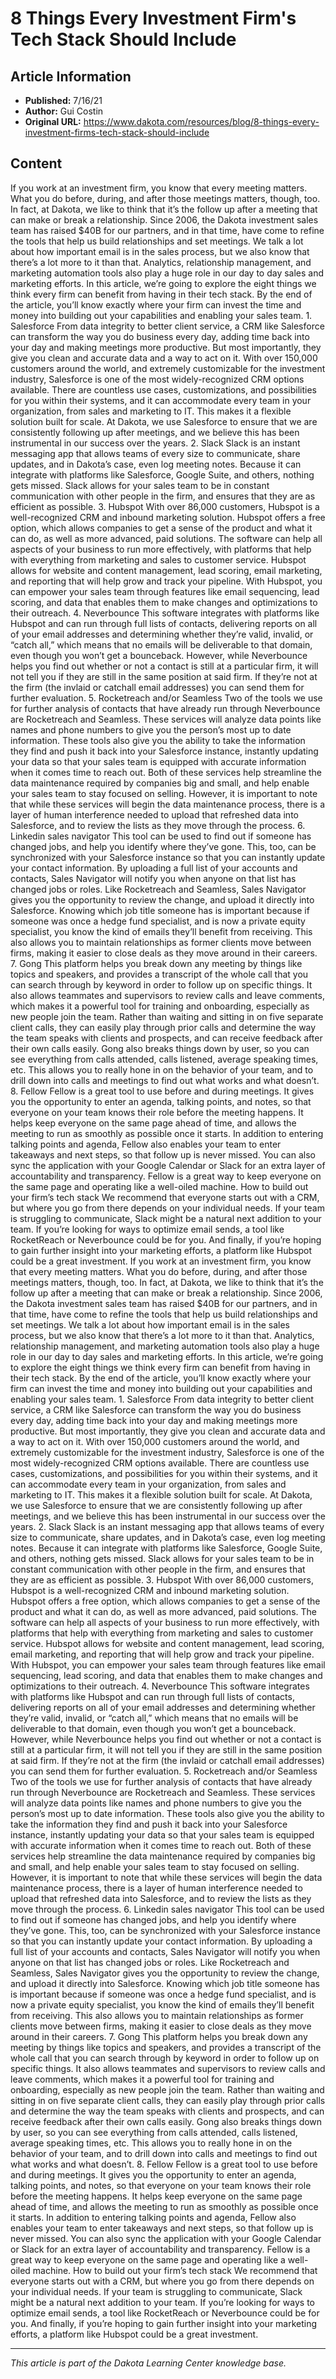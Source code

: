 # 8 Things Every Investment Firm's Tech Stack Should Include

## Article Information
- **Published:** 7/16/21
- **Author:** Gui Costin
- **Original URL:** https://www.dakota.com/resources/blog/8-things-every-investment-firms-tech-stack-should-include

## Content

If you work at an investment firm, you know that every meeting matters. What you do before, during, and after those meetings matters, though, too. In fact, at Dakota, we like to think that it’s the follow up after a meeting that can make or break a relationship. Since 2006, the Dakota investment sales team has raised $40B for our partners, and in that time, have come to refine the tools that help us build relationships and set meetings. We talk a lot about how important email is in the sales process, but we also know that there’s a lot more to it than that. Analytics, relationship management, and marketing automation tools also play a huge role in our day to day sales and marketing efforts. In this article, we’re going to explore the eight things we think every firm can benefit from having in their tech stack. By the end of the article, you’ll know exactly where your firm can invest the time and money into building out your capabilities and enabling your sales team. 1. Salesforce From data integrity to better client service, a CRM like Salesforce can transform the way you do business every day, adding time back into your day and making meetings more productive. But most importantly, they give you clean and accurate data and a way to act on it. With over 150,000 customers around the world, and extremely customizable for the investment industry, Salesforce is one of the most widely-recognized CRM options available. There are countless use cases, customizations, and possibilities for you within their systems, and it can accommodate every team in your organization, from sales and marketing to IT. This makes it a flexible solution built for scale. At Dakota, we use Salesforce to ensure that we are consistently following up after meetings, and we believe this has been instrumental in our success over the years. 2. Slack Slack is an instant messaging app that allows teams of every size to communicate, share updates, and in Dakota’s case, even log meeting notes. Because it can integrate with platforms like Salesforce, Google Suite, and others, nothing gets missed. Slack allows for your sales team to be in constant communication with other people in the firm, and ensures that they are as efficient as possible. 3. Hubspot With over 86,000 customers, Hubspot is a well-recognized CRM and inbound marketing solution. Hubspot offers a free option, which allows companies to get a sense of the product and what it can do, as well as more advanced, paid solutions. The software can help all aspects of your business to run more effectively, with platforms that help with everything from marketing and sales to customer service. Hubspot allows for website and content management, lead scoring, email marketing, and reporting that will help grow and track your pipeline. With Hubspot, you can empower your sales team through features like email sequencing, lead scoring, and data that enables them to make changes and optimizations to their outreach. 4. Neverbounce This software integrates with platforms like Hubspot and can run through full lists of contacts, delivering reports on all of your email addresses and determining whether they’re valid, invalid, or “catch all,” which means that no emails will be deliverable to that domain, even though you won’t get a bounceback. However, while Neverbounce helps you find out whether or not a contact is still at a particular firm, it will not tell you if they are still in the same position at said firm. If they’re not at the firm (the invlaid or catchall email addresses) you can send them for further evaluation. 5. Rocketreach and/or Seamless Two of the tools we use for further analysis of contacts that have already run through Neverbounce are Rocketreach and Seamless. These services will analyze data points like names and phone numbers to give you the person’s most up to date information. These tools also give you the ability to take the information they find and push it back into your Salesforce instance, instantly updating your data so that your sales team is equipped with accurate information when it comes time to reach out. Both of these services help streamline the data maintenance required by companies big and small, and help enable your sales team to stay focused on selling. However, it is important to note that while these services will begin the data maintenance process, there is a layer of human interference needed to upload that refreshed data into Salesforce, and to review the lists as they move through the process. 6. Linkedin sales navigator This tool can be used to find out if someone has changed jobs, and help you identify where they’ve gone. This, too, can be synchronized with your Salesforce instance so that you can instantly update your contact information. By uploading a full list of your accounts and contacts, Sales Navigator will notify you when anyone on that list has changed jobs or roles. Like Rocketreach and Seamless, Sales Navigator gives you the opportunity to review the change, and upload it directly into Salesforce. Knowing which job title someone has is important because if someone was once a hedge fund specialist, and is now a private equity specialist, you know the kind of emails they’ll benefit from receiving. This also allows you to maintain relationships as former clients move between firms, making it easier to close deals as they move around in their careers. 7. Gong This platform helps you break down any meeting by things like topics and speakers, and provides a transcript of the whole call that you can search through by keyword in order to follow up on specific things. It also allows teammates and supervisors to review calls and leave comments, which makes it a powerful tool for training and onboarding, especially as new people join the team. Rather than waiting and sitting in on five separate client calls, they can easily play through prior calls and determine the way the team speaks with clients and prospects, and can receive feedback after their own calls easily. Gong also breaks things down by user, so you can see everything from calls attended, calls listened, average speaking times, etc. This allows you to really hone in on the behavior of your team, and to drill down into calls and meetings to find out what works and what doesn’t. 8. Fellow Fellow is a great tool to use before and during meetings. It gives you the opportunity to enter an agenda, talking points, and notes, so that everyone on your team knows their role before the meeting happens. It helps keep everyone on the same page ahead of time, and allows the meeting to run as smoothly as possible once it starts. In addition to entering talking points and agenda, Fellow also enables your team to enter takeaways and next steps, so that follow up is never missed. You can also sync the application with your Google Calendar or Slack for an extra layer of accountability and transparency. Fellow is a great way to keep everyone on the same page and operating like a well-oiled machine. How to build out your firm’s tech stack We recommend that everyone starts out with a CRM, but where you go from there depends on your individual needs. If your team is struggling to communicate, Slack might be a natural next addition to your team. If you’re looking for ways to optimize email sends, a tool like RocketReach or Neverbounce could be for you. And finally, if you’re hoping to gain further insight into your marketing efforts, a platform like Hubspot could be a great investment. If you work at an investment firm, you know that every meeting matters. What you do before, during, and after those meetings matters, though, too. In fact, at Dakota, we like to think that it’s the follow up after a meeting that can make or break a relationship. Since 2006, the Dakota investment sales team has raised $40B for our partners, and in that time, have come to refine the tools that help us build relationships and set meetings. We talk a lot about how important email is in the sales process, but we also know that there’s a lot more to it than that. Analytics, relationship management, and marketing automation tools also play a huge role in our day to day sales and marketing efforts. In this article, we’re going to explore the eight things we think every firm can benefit from having in their tech stack. By the end of the article, you’ll know exactly where your firm can invest the time and money into building out your capabilities and enabling your sales team. 1. Salesforce From data integrity to better client service, a CRM like Salesforce can transform the way you do business every day, adding time back into your day and making meetings more productive. But most importantly, they give you clean and accurate data and a way to act on it. With over 150,000 customers around the world, and extremely customizable for the investment industry, Salesforce is one of the most widely-recognized CRM options available. There are countless use cases, customizations, and possibilities for you within their systems, and it can accommodate every team in your organization, from sales and marketing to IT. This makes it a flexible solution built for scale. At Dakota, we use Salesforce to ensure that we are consistently following up after meetings, and we believe this has been instrumental in our success over the years. 2. Slack Slack is an instant messaging app that allows teams of every size to communicate, share updates, and in Dakota’s case, even log meeting notes. Because it can integrate with platforms like Salesforce, Google Suite, and others, nothing gets missed. Slack allows for your sales team to be in constant communication with other people in the firm, and ensures that they are as efficient as possible. 3. Hubspot With over 86,000 customers, Hubspot is a well-recognized CRM and inbound marketing solution. Hubspot offers a free option, which allows companies to get a sense of the product and what it can do, as well as more advanced, paid solutions. The software can help all aspects of your business to run more effectively, with platforms that help with everything from marketing and sales to customer service. Hubspot allows for website and content management, lead scoring, email marketing, and reporting that will help grow and track your pipeline. With Hubspot, you can empower your sales team through features like email sequencing, lead scoring, and data that enables them to make changes and optimizations to their outreach. 4. Neverbounce This software integrates with platforms like Hubspot and can run through full lists of contacts, delivering reports on all of your email addresses and determining whether they’re valid, invalid, or “catch all,” which means that no emails will be deliverable to that domain, even though you won’t get a bounceback. However, while Neverbounce helps you find out whether or not a contact is still at a particular firm, it will not tell you if they are still in the same position at said firm. If they’re not at the firm (the invlaid or catchall email addresses) you can send them for further evaluation. 5. Rocketreach and/or Seamless Two of the tools we use for further analysis of contacts that have already run through Neverbounce are Rocketreach and Seamless. These services will analyze data points like names and phone numbers to give you the person’s most up to date information. These tools also give you the ability to take the information they find and push it back into your Salesforce instance, instantly updating your data so that your sales team is equipped with accurate information when it comes time to reach out. Both of these services help streamline the data maintenance required by companies big and small, and help enable your sales team to stay focused on selling. However, it is important to note that while these services will begin the data maintenance process, there is a layer of human interference needed to upload that refreshed data into Salesforce, and to review the lists as they move through the process. 6. Linkedin sales navigator This tool can be used to find out if someone has changed jobs, and help you identify where they’ve gone. This, too, can be synchronized with your Salesforce instance so that you can instantly update your contact information. By uploading a full list of your accounts and contacts, Sales Navigator will notify you when anyone on that list has changed jobs or roles. Like Rocketreach and Seamless, Sales Navigator gives you the opportunity to review the change, and upload it directly into Salesforce. Knowing which job title someone has is important because if someone was once a hedge fund specialist, and is now a private equity specialist, you know the kind of emails they’ll benefit from receiving. This also allows you to maintain relationships as former clients move between firms, making it easier to close deals as they move around in their careers. 7. Gong This platform helps you break down any meeting by things like topics and speakers, and provides a transcript of the whole call that you can search through by keyword in order to follow up on specific things. It also allows teammates and supervisors to review calls and leave comments, which makes it a powerful tool for training and onboarding, especially as new people join the team. Rather than waiting and sitting in on five separate client calls, they can easily play through prior calls and determine the way the team speaks with clients and prospects, and can receive feedback after their own calls easily. Gong also breaks things down by user, so you can see everything from calls attended, calls listened, average speaking times, etc. This allows you to really hone in on the behavior of your team, and to drill down into calls and meetings to find out what works and what doesn’t. 8. Fellow Fellow is a great tool to use before and during meetings. It gives you the opportunity to enter an agenda, talking points, and notes, so that everyone on your team knows their role before the meeting happens. It helps keep everyone on the same page ahead of time, and allows the meeting to run as smoothly as possible once it starts. In addition to entering talking points and agenda, Fellow also enables your team to enter takeaways and next steps, so that follow up is never missed. You can also sync the application with your Google Calendar or Slack for an extra layer of accountability and transparency. Fellow is a great way to keep everyone on the same page and operating like a well-oiled machine. How to build out your firm’s tech stack We recommend that everyone starts out with a CRM, but where you go from there depends on your individual needs. If your team is struggling to communicate, Slack might be a natural next addition to your team. If you’re looking for ways to optimize email sends, a tool like RocketReach or Neverbounce could be for you. And finally, if you’re hoping to gain further insight into your marketing efforts, a platform like Hubspot could be a great investment.

---

*This article is part of the Dakota Learning Center knowledge base.*